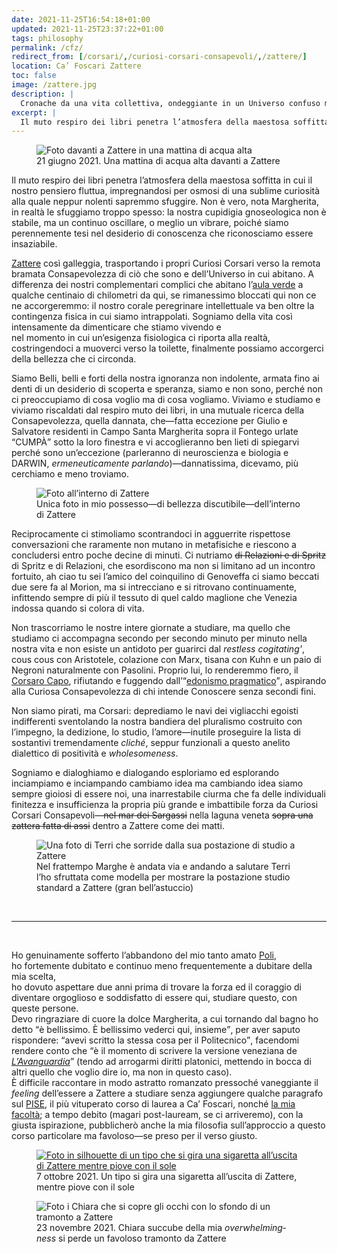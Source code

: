 ```yaml
---
date: 2021-11-25T16:54:18+01:00
updated: 2021-11-25T23:37:22+01:00
tags: philosophy
permalink: /cfz/
redirect_from: [/corsari/,/curiosi-corsari-consapevoli/,/zattere/]
location: Ca’ Foscari Zattere
toc: false
image: /zattere.jpg
description: |
  Cronache da una vita collettiva, ondeggiante in un Universo confuso ma magico.
excerpt: |
  Il muto respiro dei libri penetra l’atmosfera della maestosa soffitta in cui il nostro pensiero fluttua, impregnandosi per osmosi di una sublime curiosità alla quale neppur nolenti sapremmo sfuggire. Non è vero, nota Margherita, in realtà le sfuggiamo troppo spesso: la nostra cupidigia gnoseologica non è stabile, ma un continuo oscillare, o meglio un vibrare, poiché siamo perennemente tesi nel desiderio di conoscenza che riconosciamo essere insaziabile.
---
```

<figure><picture>
  <img src='{{ image }}' alt='Foto davanti a Zattere in una mattina di acqua alta'>
  <figcaption>21 giugno 2021. Una mattina di acqua alta davanti a Zattere</figcaption>
</picture></figure>

Il muto respiro dei libri penetra l’atmosfera della maestosa soffitta in cui il nostro pensiero fluttua, impregnandosi per osmosi di una sublime curiosità alla quale neppur nolenti sapremmo sfuggire. Non è vero, nota Margherita, in realtà le sfuggiamo troppo spesso: la nostra cupidigia gnoseologica non è stabile, ma un continuo oscillare, o meglio un vibrare, poiché siamo perennemente tesi nel desiderio di conoscenza che riconosciamo essere insaziabile.

[Zattere] così galleggia, trasportando i propri Curiosi Corsari verso la remota bramata Consapevolezza di ciò che sono e dell’Universo in cui abitano. A differenza dei nostri complementari complici che abitano l’[aula verde][avanguardia] a qualche centinaio di chilometri da qui, se rimanessimo bloccati qui non ce ne accorgeremmo: il nostro corale peregrinare intellettuale va ben oltre la contingenza fisica in cui siamo intrappolati. Sogniamo della vita così intensamente da dimenticare che stiamo vivendo e  
nel momento in cui un’esigenza fisiologica ci riporta alla realtà, costringendoci a muoverci verso la toilette, finalmente possiamo accorgerci della bellezza che ci circonda.

Siamo Belli, belli e forti della nostra ignoranza non indolente, armata fino ai denti di un desiderio di scoperta e speranza, siamo e non sono, perché non ci preoccupiamo di cosa voglio ma di cosa vogliamo. Viviamo e studiamo e viviamo riscaldati dal respiro muto dei libri, in una mutuale ricerca della Consapevolezza, quella dannata, che—fatta eccezione per Giulio e Salvatore residenti in Campo Santa Margherita sopra il Fontego urlate <q>CUMPÀ</q> sotto la loro finestra e vi accoglieranno ben lieti di spiegarvi perché sono un’eccezione (parleranno di neuroscienza e biologia e DARWIN, *ermeneuticamente parlando*)—dannatissima, dicevamo, più cerchiamo e meno troviamo.

<figure><picture>
  <img src='/zattere-in.jpg' alt='Foto all’interno di Zattere'>
  <figcaption>Unica foto in mio possesso—di bellezza discutibile—dell’interno di Zattere</figcaption>
</picture></figure>

Reciprocamente ci stimoliamo scontrandoci in agguerrite rispettose conversazioni che raramente non mutano in metafisiche e riescono a concludersi entro poche decine di minuti. Ci nutriamo ~~di Relazioni e di Spritz~~ di Spritz e di Relazioni, che esordiscono ma non si limitano ad un incontro fortuito, ah ciao tu sei l’amico del coinquilino di Genoveffa ci siamo beccati due sere fa al Morion, ma si intrecciano e si ritrovano continuamente, infittendo sempre di più il tessuto di quel caldo maglione che Venezia indossa quando si colora di vita.

Non trascorriamo le nostre intere giornate a studiare, ma quello che studiamo ci accompagna secondo per secondo minuto per minuto nella nostra vita e non esiste un antidoto per guarirci dal <i lang='en'>restless cogitating'</i>, cous cous con Aristotele, colazione con Marx, tisana con Kuhn e un paio di Negroni naturalmente con Pasolini. Proprio lui, lo renderemmo fiero, il [Corsaro Capo](https://it.wikipedia.org/wiki/Scritti_Corsari '“Scritti Corsari„ su Wikipedia'), rifiutando e fuggendo dall’<q>[edonismo pragmatico](https://open.spotify.com/playlist/3899lrB2INxyfb6Tjv5bH7 '“Edonismo pragmatico„ su Spotify')</q>, aspirando alla Curiosa Consapevolezza di chi intende Conoscere senza secondi fini.

Non siamo pirati, ma Corsari: deprediamo le navi dei vigliacchi egoisti indifferenti sventolando la nostra bandiera del pluralismo costruito con l’impegno, la dedizione, lo studio, l’amore—inutile proseguire la lista di sostantivi tremendamente <i lang='fr'>cliché</i>, seppur funzionali a questo anelito dialettico di positività e <i lang='en'>wholesomeness</i>.

Sogniamo e dialoghiamo e dialogando esploriamo ed esplorando inciampiamo e inciampando cambiamo idea ma cambiando idea siamo sempre gioiosi di essere noi, una inarrestabile ciurma che fa delle individuali finitezza e insufficienza la propria più grande e imbattibile forza da Curiosi Corsari Consapevoli—~~nel mar dei Sargassi~~ nella laguna veneta ~~sopra una zattera fatta di assi~~ dentro a Zattere come dei matti.

<figure><picture>
  <img src='/zattere-terri.jpg' alt='Una foto di Terri che sorride dalla sua postazione di studio a Zattere' title='Terri nella sua favolosa postazione di studio a Zattere'>
  <figcaption>Nel frattempo Marghe è andata via e andando a salutare Terri l’ho sfruttata come modella per mostrare la postazione studio standard a Zattere (gran bell’astuccio)</figcaption>
</picture></figure>

<br>

---

<br>

Ho genuinamente sofferto l’abbandono del mio tanto amato [Poli],  
ho fortemente dubitato e continuo meno frequentemente a dubitare della mia scelta,  
ho dovuto aspettare due anni prima di trovare la forza ed il coraggio di diventare orgoglioso e soddisfatto di essere qui, studiare questo, con queste persone.  
Devo ringraziare di cuore la dolce Margherita, a cui tornando dal bagno ho detto <q>è bellissimo. È bellissimo vederci qui, insieme</q>, per aver saputo rispondere: <q>avevi scritto la stessa cosa per il Politecnico</q>, facendomi rendere conto che <q>è il momento di scrivere la versione veneziana de <cite>[L’Avanguardia][avanguardia]</cite></q> (tendo ad arrogarmi diritti platonici, mettendo in bocca di altri quello che voglio dire io, ma non in questo caso).  
È difficile raccontare in modo astratto romanzato pressoché vaneggiante il *feeling* dell’essere a Zattere a studiare senza aggiungere qualche paragrafo sul [PISE], il più vituperato corso di laurea a Ca’ Foscari, nonché [la mia facoltà](/ora#studiando 'Quello che sto studiando ora'); a tempo debito (magari post-lauream, se ci arriveremo), con la giusta ispirazione, pubblicherò anche la mia filosofia sull’approccio a questo corso particolare ma favoloso—se preso per il verso giusto.

<figure><picture>
  <a href='https://tmi.pics/p/tommi/351702549995808759' target='_blank' title='Guarda su TMI Pics'><img src='https://tmi.pics/storage/m/_v2/342068457308819456/2a69c66ec-4b94d5/UnsmKc4snKlI/nZpQcBfpcBGGnS0349Xkz364QQpxC7AbC2M1ouT0.jpg' alt='Foto in silhouette di un tipo che si gira una sigaretta all’uscita di Zattere mentre piove con il sole'></a>
  <figcaption>7 ottobre 2021. Un tipo si gira una sigaretta all’uscita di Zattere, mentre piove con il sole</figcaption>
</picture></figure>

<figure><picture>
  <img src='/zattere-chiara.jpg' alt='Foto i Chiara che si copre gli occhi con lo sfondo di un tramonto a Zattere'>
  <figcaption>23 novembre 2021. Chiara succube della mia <i lang='en'>overwhelmingness</i> si perde un favoloso tramonto da Zattere</figcaption>
</picture></figure>

[Zattere]: https://www.unive.it/cfz 'Ca’ Foscari Zattere - Cultural Flow Zone'
[avanguardia]: /avanguardia 'L’Avanguardia'
[Poli]: https://polito.it 'Politecnico di Torino'
[PISE]: https://unive.it/pise 'Philosophy, International Studies and Economics - Ca’ Foscari'
